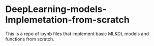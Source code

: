 # DeepLearning-models-Implemetation-from-scratch
This is a repo of ipynb files that implement basic ML&DL models and functions from scratch.
